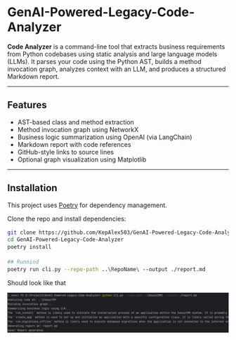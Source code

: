 # GenAI-Powered-Legacy-Code-Analyzer

**Code Analyzer** is a command-line tool that extracts business requirements from Python codebases using static analysis and large language models (LLMs). It parses your code using the Python AST, builds a method invocation graph, analyzes context with an LLM, and produces a structured Markdown report.

---

## Features

- AST-based class and method extraction
- Method invocation graph using NetworkX
- Business logic summarization using OpenAI (via LangChain)
- Markdown report with code references
- GitHub-style links to source lines
- Optional graph visualization using Matplotlib

---

## Installation

This project uses [Poetry](https://python-poetry.org/) for dependency management.

Clone the repo and install dependencies:

```bash
git clone https://github.com/KepAlex503/GenAI-Powered-Legacy-Code-Analyzer.git
cd GenAI-Powered-Legacy-Code-Analyzer
poetry install

## Runnind
poetry run cli.py --repo-path ..\RepoName\ --output ./report.md
```
Should look like that

![img.png](img.png)